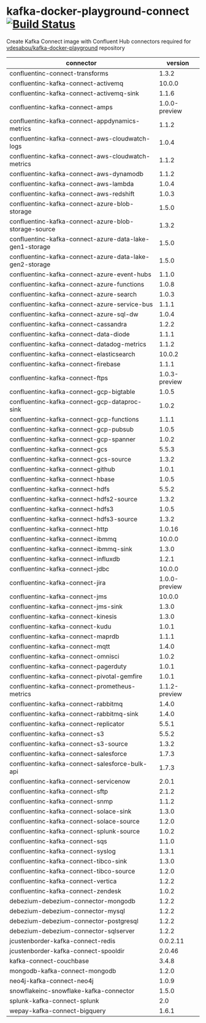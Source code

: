 # kafka-docker-playground-connect [![Build Status](https://travis-ci.com/vdesabou/kafka-docker-playground-connect.svg?branch=master)](https://travis-ci.com/vdesabou/kafka-docker-playground-connect)

Create Kafka Connect image with Confluent Hub connectors required for [vdesabou/kafka-docker-playground](https://github.com/vdesabou/kafka-docker-playground) repository

| connector  | version |
|---|---|
| confluentinc-connect-transforms  | 1.3.2 |
| confluentinc-kafka-connect-activemq  | 10.0.0 |
| confluentinc-kafka-connect-activemq-sink  | 1.1.6 |
| confluentinc-kafka-connect-amps  | 1.0.0-preview |
| confluentinc-kafka-connect-appdynamics-metrics  | 1.1.2 |
| confluentinc-kafka-connect-aws-cloudwatch-logs  | 1.0.4 |
| confluentinc-kafka-connect-aws-cloudwatch-metrics  | 1.1.2 |
| confluentinc-kafka-connect-aws-dynamodb  | 1.1.2 |
| confluentinc-kafka-connect-aws-lambda  | 1.0.4 |
| confluentinc-kafka-connect-aws-redshift  | 1.0.3 |
| confluentinc-kafka-connect-azure-blob-storage  | 1.5.0 |
| confluentinc-kafka-connect-azure-blob-storage-source  | 1.3.2 |
| confluentinc-kafka-connect-azure-data-lake-gen1-storage  | 1.5.0 |
| confluentinc-kafka-connect-azure-data-lake-gen2-storage  | 1.5.0 |
| confluentinc-kafka-connect-azure-event-hubs  | 1.1.0 |
| confluentinc-kafka-connect-azure-functions  | 1.0.8 |
| confluentinc-kafka-connect-azure-search  | 1.0.3 |
| confluentinc-kafka-connect-azure-service-bus  | 1.1.1 |
| confluentinc-kafka-connect-azure-sql-dw  | 1.0.4 |
| confluentinc-kafka-connect-cassandra  | 1.2.2 |
| confluentinc-kafka-connect-data-diode  | 1.1.1 |
| confluentinc-kafka-connect-datadog-metrics  | 1.1.2 |
| confluentinc-kafka-connect-elasticsearch  | 10.0.2 |
| confluentinc-kafka-connect-firebase  | 1.1.1 |
| confluentinc-kafka-connect-ftps  | 1.0.3-preview |
| confluentinc-kafka-connect-gcp-bigtable  | 1.0.5 |
| confluentinc-kafka-connect-gcp-dataproc-sink  | 1.0.2 |
| confluentinc-kafka-connect-gcp-functions  | 1.1.1 |
| confluentinc-kafka-connect-gcp-pubsub  | 1.0.5 |
| confluentinc-kafka-connect-gcp-spanner  | 1.0.2 |
| confluentinc-kafka-connect-gcs  | 5.5.3 |
| confluentinc-kafka-connect-gcs-source  | 1.3.2 |
| confluentinc-kafka-connect-github  | 1.0.1 |
| confluentinc-kafka-connect-hbase  | 1.0.5 |
| confluentinc-kafka-connect-hdfs  | 5.5.2 |
| confluentinc-kafka-connect-hdfs2-source  | 1.3.2 |
| confluentinc-kafka-connect-hdfs3  | 1.0.5 |
| confluentinc-kafka-connect-hdfs3-source  | 1.3.2 |
| confluentinc-kafka-connect-http  | 1.0.16 |
| confluentinc-kafka-connect-ibmmq  | 10.0.0 |
| confluentinc-kafka-connect-ibmmq-sink  | 1.3.0 |
| confluentinc-kafka-connect-influxdb  | 1.2.1 |
| confluentinc-kafka-connect-jdbc  | 10.0.0 |
| confluentinc-kafka-connect-jira  | 1.0.0-preview |
| confluentinc-kafka-connect-jms  | 10.0.0 |
| confluentinc-kafka-connect-jms-sink  | 1.3.0 |
| confluentinc-kafka-connect-kinesis  | 1.3.0 |
| confluentinc-kafka-connect-kudu  | 1.0.1 |
| confluentinc-kafka-connect-maprdb  | 1.1.1 |
| confluentinc-kafka-connect-mqtt  | 1.4.0 |
| confluentinc-kafka-connect-omnisci  | 1.0.2 |
| confluentinc-kafka-connect-pagerduty  | 1.0.1 |
| confluentinc-kafka-connect-pivotal-gemfire  | 1.0.1 |
| confluentinc-kafka-connect-prometheus-metrics  | 1.1.2-preview |
| confluentinc-kafka-connect-rabbitmq  | 1.4.0 |
| confluentinc-kafka-connect-rabbitmq-sink  | 1.4.0 |
| confluentinc-kafka-connect-replicator  | 5.5.1 |
| confluentinc-kafka-connect-s3  | 5.5.2 |
| confluentinc-kafka-connect-s3-source  | 1.3.2 |
| confluentinc-kafka-connect-salesforce  | 1.7.3 |
| confluentinc-kafka-connect-salesforce-bulk-api  | 1.7.3 |
| confluentinc-kafka-connect-servicenow  | 2.0.1 |
| confluentinc-kafka-connect-sftp  | 2.1.2 |
| confluentinc-kafka-connect-snmp  | 1.1.2 |
| confluentinc-kafka-connect-solace-sink  | 1.3.0 |
| confluentinc-kafka-connect-solace-source  | 1.2.0 |
| confluentinc-kafka-connect-splunk-source  | 1.0.2 |
| confluentinc-kafka-connect-sqs  | 1.1.0 |
| confluentinc-kafka-connect-syslog  | 1.3.1 |
| confluentinc-kafka-connect-tibco-sink  | 1.3.0 |
| confluentinc-kafka-connect-tibco-source  | 1.2.0 |
| confluentinc-kafka-connect-vertica  | 1.2.2 |
| confluentinc-kafka-connect-zendesk  | 1.0.2 |
| debezium-debezium-connector-mongodb  | 1.2.2 |
| debezium-debezium-connector-mysql  | 1.2.2 |
| debezium-debezium-connector-postgresql  | 1.2.2 |
| debezium-debezium-connector-sqlserver  | 1.2.2 |
| jcustenborder-kafka-connect-redis  | 0.0.2.11 |
| jcustenborder-kafka-connect-spooldir  | 2.0.46 |
| kafka-connect-couchbase  | 3.4.8 |
| mongodb-kafka-connect-mongodb  | 1.2.0 |
| neo4j-kafka-connect-neo4j  | 1.0.9 |
| snowflakeinc-snowflake-kafka-connector  | 1.5.0 |
| splunk-kafka-connect-splunk  | 2.0 |
| wepay-kafka-connect-bigquery  | 1.6.1 |
